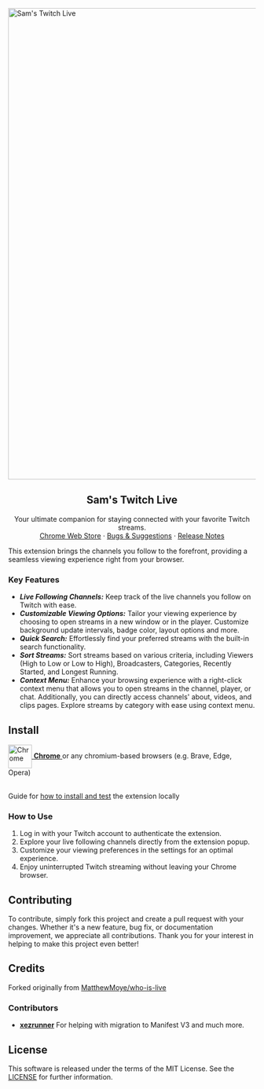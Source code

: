<a href="https://github.com/yungsamd17/Twitch-Live">
	<img width="960" alt="Sam's Twitch Live" src="https://github.com/yungsamd17/Twitch-Live/assets/64147848/d96de866-1e2f-4a3f-b828-dcbf21bce5bb">
</a>
<div align="center">
  <h2 align="center">Sam's Twitch Live</h2>

  <p align="center">
    Your ultimate companion for staying connected with your favorite Twitch streams.
    <br />
    <a href="https://chromewebstore.google.com/detail/sams-twitch-live/fnaolpkjdickppbebcafdajjndmkgbei">Chrome Web Store</a>
    ·
    <a href="https://github.com/yungsamd17/Twitch-Live/issues">Bugs & Suggestions</a>
    ·
    <a href="https://github.com/yungsamd17/Twitch-Live/releases">Release Notes</a>
  </p>
</div>

This extension brings the channels you follow to the forefront, providing a seamless viewing experience right from your browser.

### Key Features
- _**Live Following Channels:**_ Keep track of the live channels you follow on Twitch with ease.
- _**Customizable Viewing Options:**_ Tailor your viewing experience by choosing to open streams in a new window or in the player. Customize background update intervals, badge color, layout options and more.
- _**Quick Search:**_ Effortlessly find your preferred streams with the built-in search functionality.
- _**Sort Streams:**_ Sort streams based on various criteria, including Viewers (High to Low or Low to High), Broadcasters, Categories, Recently Started, and Longest Running.
- _**Context Menu:**_ Enhance your browsing experience with a right-click context menu that allows you to open streams in the channel, player, or chat. Additionally, you can directly access channels' about, videos, and clips pages. Explore streams by category with ease using context menu.

## Install

<a href="https://chromewebstore.google.com/detail/sams-twitch-live/fnaolpkjdickppbebcafdajjndmkgbei">
	<img src="https://raw.githubusercontent.com/alrra/browser-logos/main/src/chrome/chrome.svg" width="48" alt="Chrome" valign="middle"> <b>Chrome</b>
</a>
or any chromium-based browsers (e.g. Brave, Edge, Opera)
<br>
<br>

Guide for [how to install and test](https://github.com/yungsamd17/Twitch-Live/blob/main/docs/INSTALL_FROM_STORAGE.md)  the extension locally

### How to Use
1. Log in with your Twitch account to authenticate the extension.
2. Explore your live following channels directly from the extension popup.
3. Customize your viewing preferences in the settings for an optimal experience.
4. Enjoy uninterrupted Twitch streaming without leaving your Chrome browser.

## Contributing
To contribute, simply fork this project and create a pull request with your changes. Whether it's a new feature, bug fix, or documentation improvement, we appreciate all contributions. Thank you for your interest in helping to make this project even better!

## Credits

Forked originally from [MatthewMoye/who-is-live](https://github.com/MatthewMoye/who-is-live)

### Contributors

- [**xezrunner**](https://github.com/xezrunner) For helping with migration to Manifest V3 and much more.

## License

This software is released under the terms of the MIT License. See the [LICENSE](https://github.com/yungsamd17/Twitch-Live/blob/main/LICENSE) for further information.
